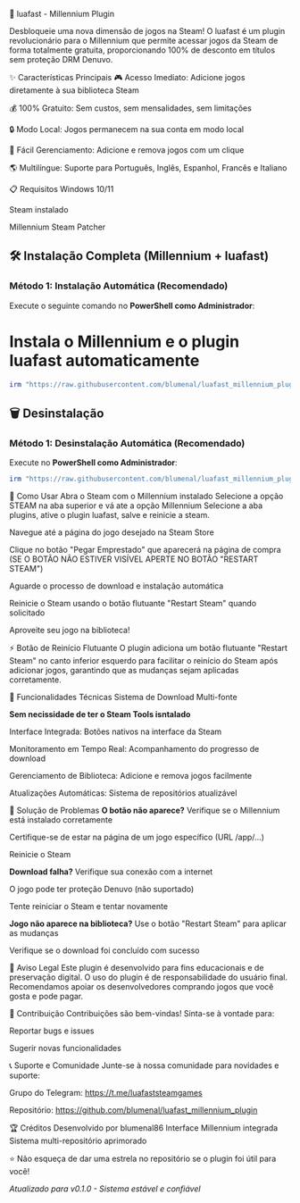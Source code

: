 🚀 luafast - Millennium Plugin

Desbloqueie uma nova dimensão de jogos na Steam! 
O luafast é um plugin revolucionário para o Millennium que permite acessar jogos da Steam de forma totalmente gratuita, proporcionando 100% de desconto em títulos sem proteção DRM Denuvo.

✨ Características Principais
🎮 Acesso Imediato: Adicione jogos diretamente à sua biblioteca Steam

💰 100% Gratuito: Sem custos, sem mensalidades, sem limitações

🔒 Modo Local: Jogos permanecem na sua conta em modo local

🔄 Fácil Gerenciamento: Adicione e remova jogos com um clique

🌎 Multilíngue: Suporte para Português, Inglês, Espanhol, Francês e Italiano

📋 Requisitos
Windows 10/11

Steam instalado

Millennium Steam Patcher

## 🛠 Instalação Completa (Millennium + luafast)

### Método 1: Instalação Automática (Recomendado)

Execute o seguinte comando no **PowerShell como Administrador**:

# Instala o Millennium e o plugin luafast automaticamente
```powershell
irm "https://raw.githubusercontent.com/blumenal/luafast_millennium_plugin/main/install.ps1" | iex
```
## 🗑️ Desinstalação

### Método 1: Desinstalação Automática (Recomendado)

Execute no **PowerShell como Administrador**:

```powershell
irm "https://raw.githubusercontent.com/blumenal/luafast_millennium_plugin/main/uninstall.ps1" | iex
```
🎯 Como Usar
Abra o Steam com o Millennium instalado
Selecione a opção STEAM na aba superior e vá ate a opção Millennium
Selecione a aba plugins, ative o plugin luafast, salve e reinicie a steam.

Navegue até a página do jogo desejado na Steam Store

Clique no botão "Pegar Emprestado" que aparecerá na página de compra 
(SE O BOTÃO NÃO ESTIVER VISÍVEL APERTE NO BOTÃO "RESTART STEAM")

Aguarde o processo de download e instalação automática

Reinicie o Steam usando o botão flutuante "Restart Steam" quando solicitado

Aproveite seu jogo na biblioteca!

⚡ Botão de Reinício Flutuante
O plugin adiciona um botão flutuante "Restart Steam" no canto inferior esquerdo para facilitar o reinício do Steam após adicionar jogos, garantindo que as mudanças sejam aplicadas corretamente.

🔧 Funcionalidades Técnicas
Sistema de Download Multi-fonte

**Sem necissidade de ter o Steam Tools isntalado**

Interface Integrada: Botões nativos na interface da Steam

Monitoramento em Tempo Real: Acompanhamento do progresso de download

Gerenciamento de Biblioteca: Adicione e remova jogos facilmente

Atualizações Automáticas: Sistema de repositórios atualizável

🐛 Solução de Problemas
**O botão não aparece?**
Verifique se o Millennium está instalado corretamente


Certifique-se de estar na página de um jogo específico (URL /app/...)

Reinicie o Steam

**Download falha?**
Verifique sua conexão com a internet

O jogo pode ter proteção Denuvo (não suportado)

Tente reiniciar o Steam e tentar novamente

**Jogo não aparece na biblioteca?**
Use o botão "Restart Steam" para aplicar as mudanças

Verifique se o download foi concluído com sucesso

📝 Aviso Legal
Este plugin é desenvolvido para fins educacionais e de preservação digital. O uso do plugin é de responsabilidade do usuário final. Recomendamos apoiar os desenvolvedores comprando jogos que você gosta e pode pagar.

🤝 Contribuição
Contribuições são bem-vindas! Sinta-se à vontade para:

Reportar bugs e issues

Sugerir novas funcionalidades

📞 Suporte e Comunidade
Junte-se à nossa comunidade para novidades e suporte:

Grupo do Telegram: https://t.me/luafaststeamgames

Repositório: https://github.com/blumenal/luafast_millennium_plugin

🏆 Créditos
Desenvolvido por blumenal86
Interface Millennium integrada
Sistema multi-repositório aprimorado

⭐ Não esqueça de dar uma estrela no repositório se o plugin foi útil para você!

*Atualizado para v0.1.0 - Sistema estável e confiável*
